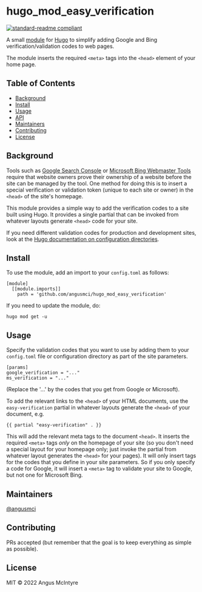 # hugo_mod_easy_verification

[![standard-readme compliant](https://img.shields.io/badge/standard--readme-OK-green.svg?style=flat-square)](https://github.com/RichardLitt/standard-readme)

A small [module](https://gohugo.io/hugo-modules/) for [Hugo](https://gohugo.io/) to simplify adding Google and Bing verification/validation codes to web pages.

The module inserts the required `<meta>` tags into the `<head>` element of your home page.

## Table of Contents

- [Background](#background)
- [Install](#install)
- [Usage](#usage)
- [API](#api)
- [Maintainers](#maintainers)
- [Contributing](#contributing)
- [License](#license)

## Background

Tools such as [Google Search Console](https://search.google.com/search-console/) or [Microsoft Bing Webmaster Tools](https://www.bing.com/webmasters/) require that website owners prove their ownership of a website before the site can be managed by the tool. One method for doing this is to insert a special verification or validation token (unique to each site or owner) in the `<head>` of the site's homepage.

This module provides a simple way to add the verification codes to a site built using Hugo. It provides a single partial that can be invoked from whatever layouts generate `<head>` code for your site.

If you need different validation codes for production and development sites, look at the [Hugo documentation on configuration directories](https://gohugo.io/getting-started/configuration/#configuration-directory).

## Install

To use the module, add an import to your `config.toml` as follows:

```
[module]
  [[module.imports]]
    path = 'github.com/angusmci/hugo_mod_easy_verification'
```

If you need to update the module, do:

```
hugo mod get -u
```

## Usage

Specify the validation codes that you want to use by adding them to your `config.toml` file or configuration directory as part of the site parameters.

```
[params]
google_verification = "..."
ms_verification = "..."
```

(Replace the '...' by the codes that you get from Google or Microsoft).

To add the relevant links to the `<head>` of your HTML documents, use the `easy-verification` partial in whatever layouts generate the `<head>` of your document, e.g.

```
{{ partial "easy-verification" . }}
```

This will add the relevant meta tags to the document `<head>`. It inserts the required `<meta>` tags _only_ on the homepage of your site (so you don't need a special layout for your homepage only; just invoke the partial from whatever layout generates the `<head>` for your pages). It will only insert tags for the codes that you define in your site parameters. So if you only specify a code for Google, it will insert a `<meta>` tag to validate your site to Google, but not one for Microsoft Bing.

## Maintainers

[@angusmci](https://github.com/angusmci)

## Contributing

PRs accepted (but remember that the goal is to keep everything as simple as possible).

## License

MIT © 2022 Angus McIntyre






